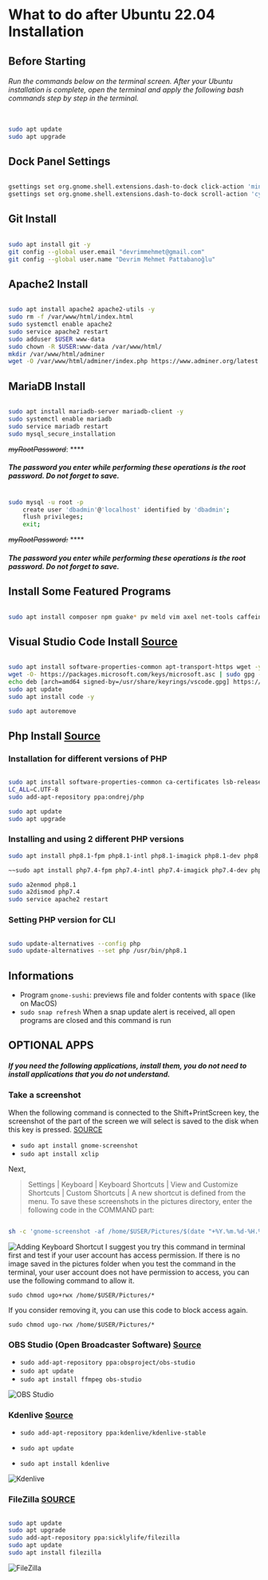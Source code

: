 # What to do after Ubuntu 22.04 Installation
## Before Starting
###### Run the commands below on the terminal screen. After your Ubuntu installation is complete, open the terminal and apply the following bash commands step by step in the terminal.
```BASH

sudo apt update
sudo apt upgrade

```
## Dock Panel Settings
```BASH

gsettings set org.gnome.shell.extensions.dash-to-dock click-action 'minimize'
gsettings set org.gnome.shell.extensions.dash-to-dock scroll-action 'cycle-windows'

```
## Git Install
```BASH

sudo apt install git -y
git config --global user.email "devrimmehmet@gmail.com"
git config --global user.name "Devrim Mehmet Pattabanoğlu"

```

## Apache2 Install
```BASH

sudo apt install apache2 apache2-utils -y
sudo rm -f /var/www/html/index.html
sudo systemctl enable apache2
sudo service apache2 restart
sudo adduser $USER www-data
sudo chown -R $USER:www-data /var/www/html/
mkdir /var/www/html/adminer
wget -O /var/www/html/adminer/index.php https://www.adminer.org/latest.php

```
## MariaDB Install
```BASH

sudo apt install mariadb-server mariadb-client -y
sudo systemctl enable mariadb
sudo service mariadb restart
sudo mysql_secure_installation

```

*~~myRootPassword~~*: ****
##### The password you enter while performing these operations is the root password. Do not forget to save.
```BASH

sudo mysql -u root -p
    create user 'dbadmin'@'localhost' identified by 'dbadmin';
    flush privileges;
    exit;
```
*~~myRootPassword:~~* ****
##### The password you enter while performing these operations is the root password. Do not forget to save.

## Install Some Featured Programs
```BASH

sudo apt install composer npm guake* pv meld vim axel net-tools caffein* vlc chromium-browser magic-wormhole gnome-sushi -y

```

## Visual Studio Code Install  [Source](https://linuxhint.com/install-visual-studio-code-ubuntu22-04/) 
```BASH

sudo apt install software-properties-common apt-transport-https wget -y
wget -O- https://packages.microsoft.com/keys/microsoft.asc | sudo gpg --dearmor | sudo tee /usr/share/keyrings/vscode.gpg
echo deb [arch=amd64 signed-by=/usr/share/keyrings/vscode.gpg] https://packages.microsoft.com/repos/vscode stable main | sudo tee /etc/apt/sources.list.d/vscode.list
sudo apt update
sudo apt install code -y

sudo apt autoremove

```

## Php Install  [Source](https://tecadmin.net/how-to-install-php-on-ubuntu-22-04/)

### Installation for different versions of PHP
```BASH

sudo apt install software-properties-common ca-certificates lsb-release apt-transport-https
LC_ALL=C.UTF-8
sudo add-apt-repository ppa:ondrej/php

sudo apt update
sudo apt upgrade

```

### Installing and using 2 different PHP versions

```BASH
sudo apt install php8.1-fpm php8.1-intl php8.1-imagick php8.1-dev php8.1-zip php8.1-curl php8.1-xmlrpc php8.1-sqlite3 php8.1-gd php8.1-mysql php8.1-mbstring php8.1-xml libapache2-mod-php8.1 -y

~~sudo apt install php7.4-fpm php7.4-intl php7.4-imagick php7.4-dev php7.4-zip php7.4-curl php7.4-xmlrpc php7.4-sqlite3 php7.4-gd php7.4-mysql php7.4-mbstring php7.4-xml libapache2-mod-php7.4 -y~~

sudo a2enmod php8.1
sudo a2dismod php7.4
sudo service apache2 restart

```

### Setting PHP version for CLI
```BASH

sudo update-alternatives --config php
sudo update-alternatives --set php /usr/bin/php8.1

```

## Informations

- Program  `gnome-sushi`: previews file and folder contents with <kbd>space</kbd> (like on MacOS)
 - `sudo snap refresh`  When a snap update alert is received, all open programs are closed and this command is run

## OPTIONAL APPS
##### If you need the following applications, install them, you do not need to install applications that you do not understand.

### Take a screenshot
When the following command is connected to the Shift+PrintScreen key, the screenshot of the part of the screen we will select is saved to the disk when this key is pressed. [SOURCE](https://askubuntu.com/a/1405337)

- `sudo apt install gnome-screenshot`
- `sudo apt install xclip`


Next,
> Settings | Keyboard | Keyboard Shortcuts | View and Customize Shortcuts | Custom Shortcuts |
A new shortcut is defined from the menu. To save these screenshots in the pictures directory, enter the following code in the COMMAND part:

```BASH

sh -c 'gnome-screenshot -af /home/$USER/Pictures/$(date "+%Y.%m.%d-%H.%M.%S").png'


```
![Adding Keyboard Shortcut](https://raw.githubusercontent.com/devrimmehmet/Ubuntu/main/Images/Take-a-screenshot.png)
I suggest you try this command in terminal first and test if your user account has access permission. If there is no image saved in the pictures folder when you test the command in the terminal, your user account does not have permission to access, you can use the following command to allow it.

`sudo chmod ugo+rwx /home/$USER/Pictures/*`

If you consider removing it, you can use this code to block access again.

`sudo chmod ugo-rwx /home/$USER/Pictures/*`

### OBS Studio (Open Broadcaster Software) [Source](https://obsproject.com/download#linux)

- `sudo add-apt-repository ppa:obsproject/obs-studio`
- `sudo apt update`
- `sudo apt install ffmpeg obs-studio`

![OBS Studio](https://raw.githubusercontent.com/devrimmehmet/Ubuntu/main/Images/OBS.png)

### Kdenlive [Source](https://launchpad.net/~kdenlive/+archive/ubuntu/kdenlive-stable)

- `sudo add-apt-repository ppa:kdenlive/kdenlive-stable`
- `sudo apt update`

- `sudo apt install kdenlive`

![Kdenlive](https://raw.githubusercontent.com/devrimmehmet/Ubuntu/main/Images/Kdenlive.png)
### FileZilla [SOURCE](https://websetnet.net/tr/how-to-install-filezilla-on-ubuntu-20-10-transfer-files/)

```BASH

sudo apt update 
sudo apt upgrade
sudo add-apt-repository ppa:sicklylife/filezilla
sudo apt update 
sudo apt install filezilla

```

![FileZilla](https://raw.githubusercontent.com/devrimmehmet/Ubuntu/main/Images/filezilla.png)



